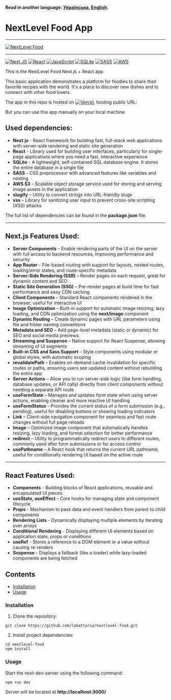 **Read in another language: [Українська](README.ukr.md), [English](README.md).**

# NextLevel Food App

---

[![NextLevel Food](https://i.gyazo.com/862ec76025b2de049fd37d5c98ccd97d.gif)](https://gyazo.com/862ec76025b2de049fd37d5c98ccd97d)

---

[![Next JS](https://img.shields.io/badge/Next-black?style=for-the-badge&logo=next.js&logoColor=white)](#)
[![React](https://img.shields.io/badge/react-%2320232a.svg?style=for-the-badge&logo=react&logoColor=%2361DAFB)](#)
[![JavaScript](https://img.shields.io/badge/JavaScript-323330?style=for-the-badge&logo=javascript&logoColor=F7DF1E)](#)
[![SQLite](https://img.shields.io/badge/sqlite-%2307405e.svg?style=for-the-badge&logo=sqlite&logoColor=white)](#)
[![SASS](https://img.shields.io/badge/SASS-hotpink.svg?style=for-the-badge&logo=SASS&logoColor=white)](#)
[![AWS](https://img.shields.io/badge/AWS-%23FF9900.svg?style=for-the-badge&logo=amazon-aws&logoColor=white)](#)

This is the NextLevel Food Next.js + React app

This basic application demonstrates a platform for foodies to share their favorite recipes with the world. It's a place to discover new dishes and to connect with other food lovers.

The app in this repo is hosted on [![Vercel](https://img.shields.io/badge/vercel-%23000000.svg?style=for-the-badge&logo=vercel&logoColor=white)](#), hosting public URL:

But you can use this app manually on your local machine

## Used dependencies:

- **Next.js** - React framework for building fast, full-stack web applications with server-side rendering and static site generation
- **React** - Library used for building user interfaces, particularly for single-page applications where you need a fast, interactive experience
- **SQLite** - A lightweight, self-contained SQL database engine. It stores the entire database in a single file
- **SASS** - CSS preprocessor with advanced features like variables and nesting
- **AWS S3** - Scalable object storage service used for storing and serving image assets in the application
- **slugify** – Utility to convert strings into URL-friendly slugs
- **xss** – Library for sanitizing user input to prevent cross-site scripting (XSS) attacks

The full list of dependencies can be found in the **package.json** file.

---

## Next.js Features Used:

- **Server Components** – Enable rendering parts of the UI on the server with full access to backend resources, improving performance and security
- **App Router** – File-based routing with support for layouts, nested routes, loading/error states, and route-specific metadata
- **Server-Side Rendering (SSR)** – Render pages on each request, great for dynamic content and SEO
- **Static Site Generation (SSG)** – Pre-render pages at build time for fast performance and easy CDN caching
- **Client Components** – Standard React components rendered in the browser; useful for interactive UI
- **Image Optimization** – Built-in support for automatic image resizing, lazy loading, and CDN optimization using the **next/image** component
- **Dynamic Routing** – Create dynamic pages with URL parameters using file and folder naming conventions
- **Metadata and SEO** – Add page-level metadata (static or dynamic) for SEO and social media previews
- **Streaming and Suspense** – Native support for React Suspense, allowing streaming of UI segments
- **Built-in CSS and Sass Support** – Style components using modular or global styles, with automatic scoping
- **revalidatePath** – Enables on-demand cache invalidation for specific routes or paths, ensuring users see updated content without rebuilding the entire app
- **Server Actions** – Allow you to run server-side logic (like form handling, database updates, or API calls) directly from client components without needing a separate API route
- **useFormState** – Manages and updates form state when using server actions, enabling cleaner and more reactive UI handling
- **useFormStatus** – Provides the current status of a form submission (e.g., pending), useful for disabling buttons or showing loading indicators
- **Link** – Client-side navigation component for seamless and fast route changes without full page reloads
- **Image** – Optimized image component that automatically handles resizing, lazy loading, and format selection for better performance
- **redirect** – Utility to programmatically redirect users to different routes, commonly used after form submissions or for access control
- **usePathname** – A React hook that returns the current URL pathname, useful for conditionally rendering UI based on the active route

---

## React Features Used:

- **Components** - Building blocks of React applications, reusable and encapsulated UI pieces
- **useState, useEffect** - Core hooks for managing state and component lifecycle
- **Props** - Mechanism to pass data and event handlers from parent to child components
- **Rendering Lists** - Dynamically displaying multiple elements by iterating over arrays
- **Conditional Rendering** - Displaying different UI elements based on application state, props or conditions
- **useRef** - Stores a reference to a DOM element or a value without causing re-renders
- **Suspense** - Displays a fallback (like a loader) while lazy-loaded components are being fetched

## Contents

- [Installation](#installation)
- [Usage](#usage)

### Installation

1. Clone the repository:

```shell
git clone https://github.com/labattaria/nextlevel-food.git
```

2. Install project dependencies:

```shell
cd nextlevel-food
npm install
```

### Usage

Start the next-dev-server using the following command:

```shell
npm run dev
```

Server will be located at **http://localhost:3000/**
